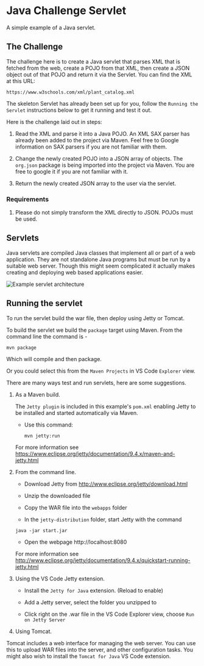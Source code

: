 # Java Challenge Servlet

A simple example of a Java servlet.

## The Challenge

The challenge here is to create a Java servlet that parses XML that is fetched from the web, create a POJO from that XML, then create a JSON object out of that POJO and return it via the Servlet. You can find the XML at this URL:

``` https://www.w3schools.com/xml/plant_catalog.xml ```

The skeleton Servlet has already been set up for you, follow the `Running the Servlet` instructions below to get it running and test it out. 

Here is the challenge laid out in steps:

1. Read the XML and parse it into a Java POJO. An XML SAX parser has already been added to the project via Maven. Feel free to Google information on SAX parsers if you are not familiar with them. 

2. Change the newly created POJO into a JSON array of objects. The `org.json` package is being imported into the project via Maven. You are free to google it if you are not familiar with it.

3. Return the newly created JSON array to the user via the servlet.

### Requirements

1. Please do not simply transform the XML directly to JSON. POJOs must be used.


## Servlets

Java servlets are compiled Java classes that implement all or part of a web application. They are not standalone Java programs but must be run by a suitable web server.  Though this might seem complicated it actually makes creating and deploying web based applications easier.

![Example servlet architecture](images/servlet-diag.gif)

## Running the servlet

To run the servlet build the war file, then deploy using Jetty or Tomcat.

To build the servlet we build the ```package``` target using Maven.  From the command line the command is -

```mvn package```

Which will compile and then package.

Or you could select this from the ```Maven Projects``` in VS Code `Explorer` view.

There are many ways test and run servlets, here are some suggestions.

1. As a Maven build.

    The ``Jetty plugin`` is included in this example's ```pom.xml``` enabling Jetty to be installed and started automatically via Maven.  
    
    * Use this command:

        ```mvn jetty:run```

    For more information see https://www.eclipse.org/jetty/documentation/9.4.x/maven-and-jetty.html 

1. From the command line.

   * Download Jetty from http://www.eclipse.org/jetty/download.html

   * Unzip the downloaded file

   * Copy the WAR file into the ``webapps`` folder

   * In the ``jetty-distribution`` folder, start Jetty with the command

   ```java -jar start.jar```

   * Open the webpage http://localhost:8080

   For more information see
   http://www.eclipse.org/jetty/documentation/9.4.x/quickstart-running-jetty.html


1. Using the VS Code Jetty extension.

    * Install the ``Jetty for Java`` extension. (Reload to enable)

    * Add a Jetty server, select the folder you unzipped to

    * Click right on the .war file in the VS Code Explorer view, 
    choose ```Run on Jetty Server``` 

1. Using Tomcat.

Tomcat includes a web interface for managing the web server. You can use this to upload WAR files into the server, and other configuration tasks.  You might also wish to install the ``Tomcat for Java`` VS Code extension.




